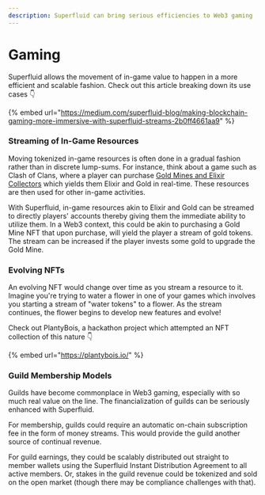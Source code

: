 ```yaml
---
description: Superfluid can bring serious efficiencies to Web3 gaming
---
```


# Gaming

Superfluid allows the movement of in-game value to happen in a more efficient and scalable fashion. Check out this article breaking down its use cases 👇

{% embed url="https://medium.com/superfluid-blog/making-blockchain-gaming-more-immersive-with-superfluid-streams-2b0ff4661aa9" %}

### Streaming of In-Game Resources

Moving tokenized in-game resources is often done in a gradual fashion rather than in discrete lump-sums. For instance, think about a game such as Clash of Clans, where a player can purchase [Gold Mines and Elixir Collectors](https://clashofclans.fandom.com/wiki/Category:Resources) which yields them Elixir and Gold in real-time. These resources are then used for other in-game activities.

With Superfluid, in-game resources akin to Elixir and Gold can be streamed to directly players' accounts thereby giving them the immediate ability to utilize them. In a Web3 context, this could be akin to purchasing a Gold Mine NFT that upon purchase, will yield the player a stream of gold tokens. The stream can be increased if the player invests some gold to upgrade the Gold Mine.

### Evolving NFTs

An evolving NFT would change over time as you stream a resource to it. Imagine you're trying to water a flower in one of your games which involves you starting a stream of "water tokens" to a flower. As the stream continues, the flower begins to develop new features and evolve!

Check out PlantyBois, a hackathon project which attempted an NFT collection of this nature 👇

{% embed url="https://plantybois.io/" %}

### Guild Membership Models

Guilds have become commonplace in Web3 gaming, especially with so much real value on the line. The financialization of guilds can be seriously enhanced with Superfluid.

For membership, guilds could require an automatic on-chain subscription fee in the form of money streams. This would provide the guild another source of continual revenue.

For guild earnings, they could be scalably distributed out straight to member wallets using the Superfluid Instant Distribution Agreement to all active members. Or, stakes in the guild revenue could be tokenized and sold on the open market (though there may be compliance challenges with that).
